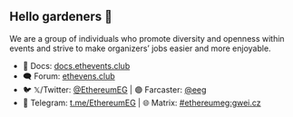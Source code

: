 ## Hello gardeners 👋

We are a group of individuals who promote diversity and openness within events and strive to make organizers’ jobs easier and more enjoyable.

- :open_book: Docs: [docs.ethevents.club](https://docs.ethevents.club/)
- 🗨️ Forum: [ethevens.club](https://ethevents.club)
- :bird: 𝕏/Twitter: [@EthereumEG](https://twitter.com/EthereumEG) | 🟣 Farcaster: [@eeg](https://warpcast.com/eeg)
- :speech_balloon: Telegram: [t.me/EthereumEG](https://t.me/EthereumEG) | 🌐 Matrix: [#ethereumeg:gwei.cz](https://matrix.to/#/#ethereumeg:gwei.cz)

<!--

**Here are some ideas to get you started:**

🙋‍♀️ A short introduction - what is your organization all about?
🌈 Contribution guidelines - how can the community get involved?
👩‍💻 Useful resources - where can the community find your docs? Is there anything else the community should know?
🍿 Fun facts - what does your team eat for breakfast?
🧙 Remember, you can do mighty things with the power of [Markdown](https://docs.github.com/github/writing-on-github/getting-started-with-writing-and-formatting-on-github/basic-writing-and-formatting-syntax)
-->
